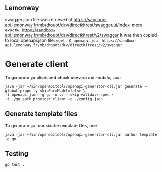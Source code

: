 ## Lemonway

swagger.json file was retrieved at https://sandbox-api.lemonway.fr/mb/drouot/dev/directkitrest/swagger/ui/index, more exactly: https://sandbox-api.lemonway.fr/mb/drouot/dev/directkitrest/v2/swagger
It was then copied to local openapi.json file: `wget -O openapi.json https://sandbox-api.lemonway.fr/mb/drouot/dev/directkitrest/v2/swagger`

# Generate client
To generate go client and check convera api models, use:

```shell
java -jar ~/bin/openapitools/openapi-generator-cli.jar generate --global-property skipFormModel=false \
-i openapi.json -g go -o ./ --skip-validate-spec \
-t ./go_auth_provider_client -c ./config.json
```

## Generate template files
To generate go moustache template files, use:

````shell
java -jar ~/bin/openapitools/openapi-generator-cli.jar author template -g go
````

## Testing

````shell
go test .
````